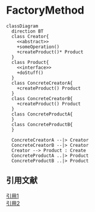 # FactoryMethod

```mermaid
classDiagram
  direction BT
  class Creator{
    <<abstract>>
    +someOperation()
    +createProduct()* Product
  }
  class Product{
    <<interface>>
    +doStuff()
  }
  class ConcreteCreatorA{
    +createProduct() Product
  }
  class ConcreteCreatorB{
    +createProduct() Product
  }
  class ConcreteProductA{
  }
  class ConcreteProductB{
  }
  
  ConcreteCreatorA --|> Creator
  ConcreteCreatorB --|> Creator
  Creator --> Product : Create 
  ConcreteProductA ..|> Product
  ConcreteProductB ..|> Product
```

## 引用文献

[引用1](https://github.com/engineer-taro/mermaid_design_pattern)  
[引用2](https://refactoring.guru/design-patterns)  
